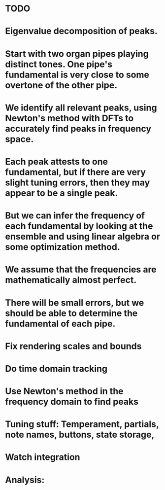# TODO



# Eigenvalue decomposition of peaks.
# Start with two organ pipes playing distinct tones. One pipe's fundamental is very close to some overtone of the other pipe.
# We identify all relevant peaks, using Newton's method with DFTs to accurately find peaks in frequency space.
# Each peak attests to one fundamental, but if there are very slight tuning errors, then they may appear to be a single peak.
# But we can infer the frequency of each fundamental by looking at the ensemble and using linear algebra or some optimization method.
# We assume that the frequencies are mathematically almost perfect.
# There will be small errors, but we should be able to determine the fundamental of each pipe. 





# Fix rendering scales and bounds



# Do time domain tracking
# Use Newton's method in the frequency domain to find peaks

# Tuning stuff: Temperament, partials, note names, buttons, state storage, 
# Watch integration



# Analysis:
